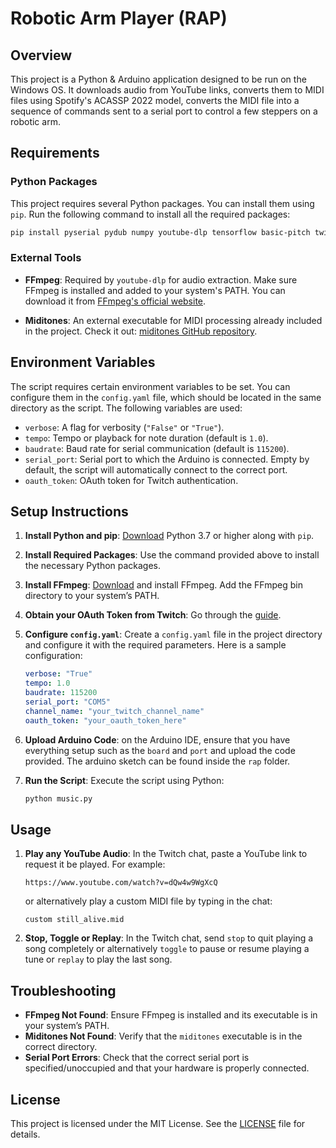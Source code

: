 
# Robotic Arm Player (RAP)

## Overview

This project is a Python & Arduino application designed to be run on the Windows OS. It downloads audio from YouTube links, converts them to MIDI files using Spotify's ACASSP 2022 model, converts the MIDI file into a sequence of commands sent to a serial port to control a few steppers on a robotic arm. 

## Requirements

### Python Packages

This project requires several Python packages. You can install them using `pip`. Run the following command to install all the required packages:

```bash
pip install pyserial pydub numpy youtube-dlp tensorflow basic-pitch twitchio pygame
```

### External Tools

- **FFmpeg**: Required by `youtube-dlp` for audio extraction. Make sure FFmpeg is installed and added to your system's PATH. You can download it from [FFmpeg's official website](https://ffmpeg.org/download.html).

- **Miditones**: An external executable for MIDI processing already included in the project. Check it out: [miditones GitHub repository](https://github.com/LenShustek/miditones/tree/master).

## Environment Variables

The script requires certain environment variables to be set. You can configure them in the `config.yaml` file, which should be located in the same directory as the script. The following variables are used:

- `verbose`: A flag for verbosity (`"False"` or `"True"`).
- `tempo`: Tempo or playback for note duration (default is `1.0`).
- `baudrate`: Baud rate for serial communication (default is `115200`).
- `serial_port`: Serial port to which the Arduino is connected. Empty by default, the script will automatically connect to the correct port.
- `oauth_token`: OAuth token for Twitch authentication.

## Setup Instructions

1. **Install Python and pip**: [Download](https://www.python.org/downloads/) Python 3.7 or higher along with `pip`.

2. **Install Required Packages**: Use the command provided above to install the necessary Python packages.

3. **Install FFmpeg**: [Download](https://ffmpeg.org/download.html) and install FFmpeg. Add the FFmpeg bin directory to your system’s PATH.

4. **Obtain your OAuth Token from Twitch**: Go through the [guide](https://dev.twitch.tv/docs/api/get-started/).

5. **Configure `config.yaml`**: Create a `config.yaml` file in the project directory and configure it with the required parameters. Here is a sample configuration:

   ```yaml
   verbose: "True"
   tempo: 1.0
   baudrate: 115200
   serial_port: "COM5"
   channel_name: "your_twitch_channel_name"
   oauth_token: "your_oauth_token_here"
   ```
   
6. **Upload Arduino Code**: on the Arduino IDE, ensure that you have everything setup such as the `board` and `port` and upload the code provided. The arduino sketch can be found inside the `rap` folder.

7. **Run the Script**: Execute the script using Python:

   ```bash
   python music.py
   ```

## Usage

1. **Play any YouTube Audio**: In the Twitch chat, paste a YouTube link to request it be played. For example:

   ```
   https://www.youtube.com/watch?v=dQw4w9WgXcQ
   ```
   or alternatively play a custom MIDI file by typing in the chat:
   ```
   custom still_alive.mid
   ```

2. **Stop, Toggle or Replay**: In the Twitch chat, send `stop` to quit playing a song completely or alternatively `toggle` to pause or resume playing a tune or `replay` to play the last song.

## Troubleshooting

- **FFmpeg Not Found**: Ensure FFmpeg is installed and its executable is in your system’s PATH.
- **Miditones Not Found**: Verify that the `miditones` executable is in the correct directory.
- **Serial Port Errors**: Check that the correct serial port is specified/unoccupied and that your hardware is properly connected.

## License

This project is licensed under the MIT License. See the [LICENSE](LICENSE) file for details.
